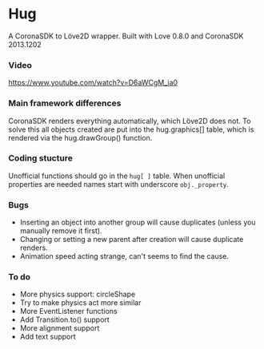 # Hug

A CoronaSDK to Löve2D wrapper.
Built with Love 0.8.0 and CoronaSDK 2013.1202

### Video
https://www.youtube.com/watch?v=D6aWCgM_ia0


### Main framework differences
CoronaSDK renders everything automatically, which Löve2D does not. To solve this
all objects created are put into the hug.graphics[] table, which is rendered via
the hug.drawGroup() function.


### Coding stucture
Unofficial functions should go in the `hug[ ]` table.
When unofficial properties are needed names start with underscore `obj._property`.


### Bugs
* Inserting an object into another group will cause duplicates (unless you manually remove it first).
* Changing or setting a new parent after creation will cause duplicate renders.
* Animation speed acting strange, can't seems to find the cause.


### To do
* More physics support: circleShape
* Try to make physics act more similar
* More EventListener functions
* Add Transition.to() support
* More alignment support
* Add text support

